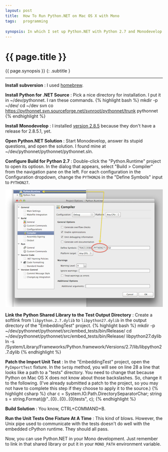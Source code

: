```yaml
---
layout: post
title:  How To Run Python.NET on Mac OS X with Mono
tags:   programming

synopsis: In which I set up Python.NET with Python 2.7 and Monodevelop on Lion
---
```


# {{ page.title }}

{{ page.synopsis }}
{: .subtitle }

-----

__Install subversion__
: I used [homebrew](http://mxcl.github.com/homebrew/).

__Install Python for .NET Source__
: Pick a nice directory for installation. I put it in ~/dev/pythonnet. I ran
  these commands.
{% highlight bash %}
mkdir -p ~/dev/
cd ~/dev
svn co https://pythonnet.svn.sourceforge.net/svnroot/pythonnet/trunk pythonnet
{% endhighlight %}

__Install Monodevelop__
: I installed
  [version 2.8.5](http://download.xamarin.com/monodevelop/Mac/MonoDevelop-2.8.5.dmg)
  because they don't have a release for 2.8.5.1, yet.

__Open Python.NET Solution__
: Start Monodevelop, answer its stupid questions, and open the solution. I
  found mine at ~/dev/pythonnet/pythonnet/pythonnet.sln.

__Configure Build for Python 2.7__
: Double-click the "Python.Runtime" project to open its optiosn. In the 
  dialog that appears, select "Build > Compiler" from the navigation pane on
  the left. For each configuration in the Configuration dropdown, change the
  ``PYTHON26`` in the "Define Symbols" input to ``PYTHON27``.

![options](/img/pythonnet-mono-project-options.png "options")

__Link the Python Shared Library to the Test Output Directory__
: Create a softlink from ``libpython.2.7.dylib`` to ``libpython27.dylib`` in
  the output directory of the "EmbeddingTest" project.
{% highlight bash %}
mkdir -p ~/dev/pythonnet/pythonnet/src/embed_tests/bin/Release/
cd ~/dev/pythonnet/pythonnet/src/embed_tests/bin/Release/ libpython27.dylib
ln -s /System/Library/Frameworks/Python.framework/Versions/2.7/lib/libpython2.7.dylib 
{% endhighlight %}

__Patch the Import Unit Test__
: In the "EmbeddingTest" project, open the ``PyImportTest`` fixture. In the
  ``SetUp`` method, you will see on line 28 a line that looks like a path to
  a "tests" directory. You need to change that because Python on Mac OS X does
  not know about those backslashes. So, change it to the following. (I've
  already submitted a patch to the project, so you may not have to complete
  this step if they choose to apply it to the source.)
{% highlight csharp %}
char c = System.IO.Path.DirectorySeparatorChar;
string s = string.Format(@"..{0}..{0}..{0}tests", c);
{% endhighlight %}

__Build Solution__
: You know, CTRL+COMMAND+B.

__Run the Unit Tests One Fixture At A Time__
: This kind of blows. However, the Unix pipe used to communicate with the
  tests doesn't do well with the embedded cPython runtime. They should all
  pass.

Now, you can use Python.NET in your Mono development. Just remember to link
in that shared library or put it in your ``MONO_PATH`` environment variable.
